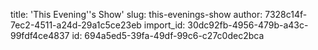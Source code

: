 title: 'This Evening''s Show'
slug: this-evenings-show
author: 7328c14f-7ec2-4511-a24d-29a1c5ce23eb
import_id: 30dc92fb-4956-479b-a43c-99fdf4ce4837
id: 694a5ed5-39fa-49df-99c6-c27c0dec2bca
